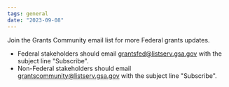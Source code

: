 ```yaml
---
tags: general
date: "2023-09-08"
---
```

Join the Grants Community email list for more Federal grants updates.

- Federal stakeholders should email grantsfed@listserv.gsa.gov with the subject line "Subscribe".
- Non-Federal stakeholders should email grantscommunity@listserv.gsa.gov with the subject line "Subscribe".